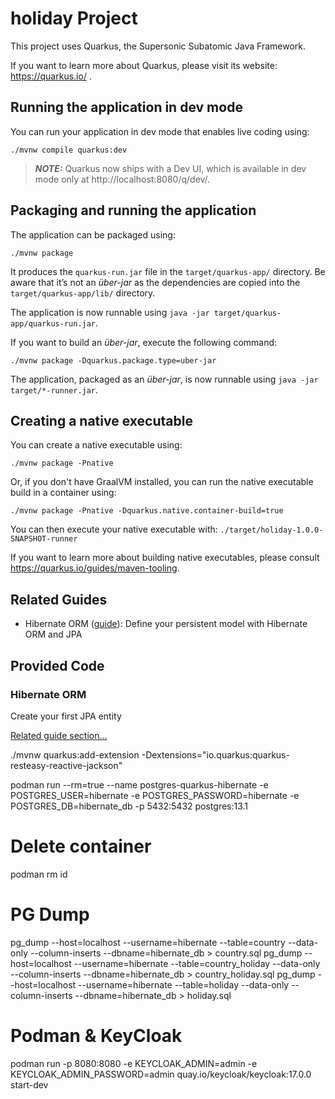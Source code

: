 # holiday Project

This project uses Quarkus, the Supersonic Subatomic Java Framework.

If you want to learn more about Quarkus, please visit its website: https://quarkus.io/ .

## Running the application in dev mode

You can run your application in dev mode that enables live coding using:
```shell script
./mvnw compile quarkus:dev
```

> **_NOTE:_**  Quarkus now ships with a Dev UI, which is available in dev mode only at http://localhost:8080/q/dev/.

## Packaging and running the application

The application can be packaged using:
```shell script
./mvnw package
```
It produces the `quarkus-run.jar` file in the `target/quarkus-app/` directory.
Be aware that it’s not an _über-jar_ as the dependencies are copied into the `target/quarkus-app/lib/` directory.

The application is now runnable using `java -jar target/quarkus-app/quarkus-run.jar`.

If you want to build an _über-jar_, execute the following command:
```shell script
./mvnw package -Dquarkus.package.type=uber-jar
```

The application, packaged as an _über-jar_, is now runnable using `java -jar target/*-runner.jar`.

## Creating a native executable

You can create a native executable using: 
```shell script
./mvnw package -Pnative
```

Or, if you don't have GraalVM installed, you can run the native executable build in a container using: 
```shell script
./mvnw package -Pnative -Dquarkus.native.container-build=true
```

You can then execute your native executable with: `./target/holiday-1.0.0-SNAPSHOT-runner`

If you want to learn more about building native executables, please consult https://quarkus.io/guides/maven-tooling.

## Related Guides

- Hibernate ORM ([guide](https://quarkus.io/guides/hibernate-orm)): Define your persistent model with Hibernate ORM and JPA

## Provided Code

### Hibernate ORM

Create your first JPA entity

[Related guide section...](https://quarkus.io/guides/hibernate-orm)


./mvnw quarkus:add-extension -Dextensions="io.quarkus:quarkus-resteasy-reactive-jackson"

podman run --rm=true --name postgres-quarkus-hibernate -e POSTGRES_USER=hibernate -e POSTGRES_PASSWORD=hibernate -e POSTGRES_DB=hibernate_db -p 5432:5432 postgres:13.1

# Delete container
podman rm id

# PG Dump
pg_dump --host=localhost --username=hibernate --table=country --data-only --column-inserts --dbname=hibernate_db  > country.sql
pg_dump --host=localhost --username=hibernate --table=country_holiday --data-only --column-inserts --dbname=hibernate_db  > country_holiday.sql
pg_dump --host=localhost --username=hibernate --table=holiday --data-only --column-inserts --dbname=hibernate_db  > holiday.sql

# Podman & KeyCloak
podman run -p 8080:8080 -e KEYCLOAK_ADMIN=admin -e KEYCLOAK_ADMIN_PASSWORD=admin quay.io/keycloak/keycloak:17.0.0 start-dev

